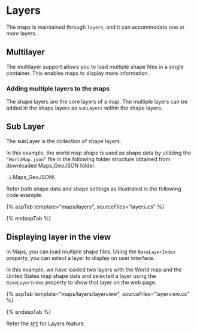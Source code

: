 # Layers

The maps is maintained through `layers`, and it can accommodate one or more layers.

## Multilayer

The multilayer support allows you to load multiple shape files in a single container. This enables maps to display more information.

### Adding multiple layers to the maps

The shape layers are the core layers of a map. The multiple layers can be added in the shape layers as `subLayers` within the shape layers.

## Sub Layer

The subLayer is the collection of shape layers.

In this example, the world map shape is used as shape data by utilizing the `“WorldMap.json”` file in the following folder structure obtained from downloaded Maps_GeoJSON folder.

..\ Maps_GeoJSON\

Refer both shape data and shape settings as illustrated in the following code example.

{% aspTab template="maps/layers", sourceFiles="layers.cs" %}

{% endaspTab %}

## Displaying layer in the view

In Maps, you can load multiple shape files. Using the `BaseLayerIndex` property, you can select a layer to display on user interface.

In this example, we have loaded two layers with the World map and the United States map shape data and selected a layer using the `BaseLayerIndex` property to show that layer on the web page.

{% aspTab template="maps/layers/layerview", sourceFiles="layerview.cs" %}

{% endaspTab %}

Refer the [`API`](https://help.syncfusion.com/cr/aspnetcore-js2/Syncfusion.EJ2~Syncfusion.EJ2.Maps.MapsLayer.html) for Layers feature.